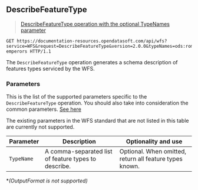 ## DescribeFeatureType

> [DescribeFeatureType operation with the optional TypeNames parameter](https://documentation-resources.opendatasoft.com/api/wfs?service=WFS&request=DescribeFeatureType&version=2.0.0&typeNames=ods:roman-emperors)

>

```http
GET https://documentation-resources.opendatasoft.com/api/wfs?service=WFS&request=DescribeFeatureType&version=2.0.0&typeNames=ods:roman-emperors HTTP/1.1
```


The `DescribeFeatureType` operation generates a schema description of features types serviced by the WFS.

### Parameters

This is the list of the supported parameters specific to the `DescribeFeatureType` operation. You should also take into
consideration the common parameters. [See here](#parameters)

The existing parameters in the WFS standard that are not listed in this table are currently not supported.

| Parameter  | Description                                          | Optionality and use                                     |
|------------|------------------------------------------------------|---------------------------------------------------------|
| `TypeName` | A comma-separated list of feature types to describe. | Optional. When omitted, return all feature types known. |
**(OutputFormat is not supported)*
